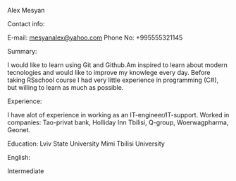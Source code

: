 Alex Mesyan

Contact info: 

E-mail: mesyanalex@yahoo.com
Phone No: +995555321145

Summary:

I would like to learn using Git and Github.Am inspired to learn about modern tecnologies and would like to improve my knowlege every day.
Before taking RSschool course I had very little experience in programming (C#), but willing to learn as much as possible.

Experience:

I have alot of experience in working as an IT-engineer/IT-support.
Worked in companies: Tao-privat bank, Holliday Inn Tbilisi, Q-group, Woerwagpharma, Geonet.

Education:
Lviv State University
Mimi Tbilisi University

English:

Intermediate
